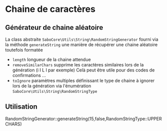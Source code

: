 # Chaine de caractères

## Générateur de chaine aléatoire

La class abstraite <code>SaboCore\Utils\String\RandomStringGenerator</code> fourni via la méthode <code>generateString</code> une manière de récupérer une chaine aléatoire toutefois formatée

- <code>length</code> longueur de la chaine attendue
- <code>removeSimilarChars</code> supprime les caractères similaires lors de la génération (i I L l par exemple)
    <note>Celà peut être utile pour des codes de confirmations ...</note>
- <code>toIgnore</code> paramètres multiples définissant le type de chaine à ignorer lors de la génération via l'énumération <code>SaboCore\Utils\String\RandomStringType</code>

## Utilisation

<code-block lang="php">RandomStringGenerator::generateString(15,false,RandomStringType::UPPERCHARS)</code-block>

